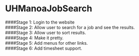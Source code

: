 UHManoaJobSearch
================
####Stage 1:  Login to the website <img src="http://www.wiredsystems.com/blog/wp-content/uploads/2012/05/checkmark.jpg" width = "10" height = "10"/> <br>
####Stage 2: Allow user to search for a job and see the results. <img src="http://www.wiredsystems.com/blog/wp-content/uploads/2012/05/checkmark.jpg" width = "10" height = "10"/> <br>
####Stage 3: Allow user to sort results.  <img src="http://www.clker.com/cliparts/7/d/b/0/11954453151817762013molumen_red_square_error_warning_icon.svg.med.png" width = "10" height = "10"/> <br>
####Stage 4: Make it pretty. <img src="http://www.clker.com/cliparts/7/d/b/0/11954453151817762013molumen_red_square_error_warning_icon.svg.med.png" width = "10" height = "10"/> <br>
####Stage 5: Add menus for other links.<img src="http://www.clker.com/cliparts/7/d/b/0/11954453151817762013molumen_red_square_error_warning_icon.svg.med.png" width = "10" height = "10"/> <br>
####Stage 6: Add timesheet support. <img src="http://www.clker.com/cliparts/7/d/b/0/11954453151817762013molumen_red_square_error_warning_icon.svg.med.png" width = "10" height = "10"/> <br>